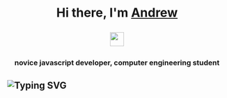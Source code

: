 <h1 align="center">Hi there, I'm <a href="https://www.linkedin.com/in/andrii-bilous-059bb2247/" target="_blank">Andrew</a>

<img src="https://github.com/blackcater/blackcater/raw/main/images/Hi.gif" height="32"/></h1>

<h3 align="center">novice javascript developer, computer engineering student</h3>

## ![Typing SVG](https://readme-typing-svg.herokuapp.com?color=%2336BCF7&lines=About+me)

